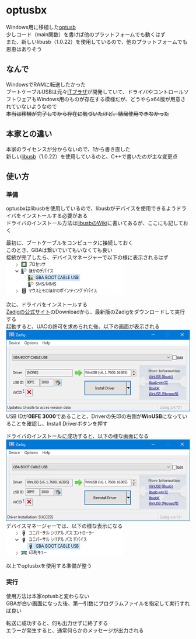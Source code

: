 # optusbx

Windows用に移植した[optusb](http://www.skyfree.org/jpn/unixuser/optusb.html)  
少しコード（main関数）を書けば他のプラットフォームでも動くはず  
また、新しいlibusb（1.0.22）を使用しているので、他のプラットフォームでも恩恵はありそう  

## なんで

WindowsでRAMに転送したかった  
ブートケーブルUSBは元々[ITプラザ](http://www.itplaza.co.jp/opti/bootcable/btusb.html)が開発していて、ドライバやコントロールソフトウェアもWindows用のものが存在する模様だが、どうやらx64版が用意されていないようなので  
~~本当は移植が完了してから存在に気づいたけど、結局使用できなかった~~  

## 本家との違い

本家のライセンスが分からないので、1から書き直した  
新しい[libusb](https://libusb.info/)（1.0.22）を使用しているのと、C++で書いたのが主な変更点  

## 使い方

### 準備

optusbxはlibusbを使用しているので、libusbがデバイスを使用できるようドライバをインストールする必要がある  
ドライバのインストール方法は[libusbのWiki](https://github.com/libusb/libusb/wiki/Windows#How_to_use_libusb_on_Windows)に書いてあるが、ここにも記しておく

最初に、ブートケーブルをコンピュータに接続しておく  
このとき、GBAは繋いでいてもいなくても良い  
接続が完了したら、デバイスマネージャーで以下の様に表示されるはず  
![ドライバ未インストール時のデバイスマネージャーでの表示](docs/devmgmt01.png)  

次に、ドライバをインストールする  
[Zadigの公式サイト](https://zadig.akeo.ie/)のDownloadから、最新版のZadigをダウンロードして実行する  
起動すると、UACの許可を求められた後、以下の画面が表示される  
![ドライバ未インストール時のZadigの画面](docs/zadig01.png)  
USB IDが**0BFE 3000**であることと、Driverの矢印の右側が**WinUSB**になっていることを確認し、Install Driverボタンを押す  

ドライバのインストールに成功すると、以下の様な画面になる  
![ドライバインストール後のZadigの画面](docs/zadig02.png)  
デバイスマネージャーでは、以下の様な表示になる  
![ドライバインストール後のデバイスマネージャーでの表示](docs/devmgmt02.png)  

以上でoptusbxを使用する準備が整う  

### 実行

使用方法は本家optusbと変わらない  
GBAが白い画面になった後、第一引数にプログラムファイルを指定して実行すれば良い  

転送に成功すると、何も出力せずに終了する  
エラーが発生すると、通常何らかのメッセージが出力される  
